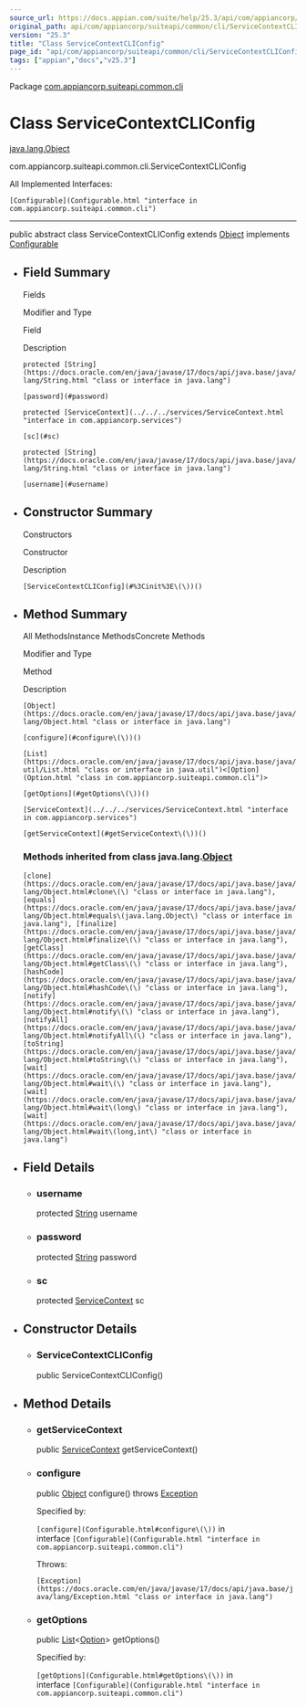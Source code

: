 ```yaml
---
source_url: https://docs.appian.com/suite/help/25.3/api/com/appiancorp/suiteapi/common/cli/ServiceContextCLIConfig.html
original_path: api/com/appiancorp/suiteapi/common/cli/ServiceContextCLIConfig.html
version: "25.3"
title: "Class ServiceContextCLIConfig"
page_id: "api/com/appiancorp/suiteapi/common/cli/ServiceContextCLIConfig"
tags: ["appian","docs","v25.3"]
---
```



Package [com.appiancorp.suiteapi.common.cli](package-summary.html)

# Class ServiceContextCLIConfig

[java.lang.Object](https://docs.oracle.com/en/java/javase/17/docs/api/java.base/java/lang/Object.html "class or interface in java.lang")

com.appiancorp.suiteapi.common.cli.ServiceContextCLIConfig

All Implemented Interfaces:

`[Configurable](Configurable.html "interface in com.appiancorp.suiteapi.common.cli")`

* * *

public abstract class ServiceContextCLIConfig extends [Object](https://docs.oracle.com/en/java/javase/17/docs/api/java.base/java/lang/Object.html "class or interface in java.lang") implements [Configurable](Configurable.html "interface in com.appiancorp.suiteapi.common.cli")

-   ## Field Summary

    Fields

    Modifier and Type

    Field

    Description

    `protected [String](https://docs.oracle.com/en/java/javase/17/docs/api/java.base/java/lang/String.html "class or interface in java.lang")`

    `[password](#password)`

    `protected [ServiceContext](../../../services/ServiceContext.html "interface in com.appiancorp.services")`

    `[sc](#sc)`

    `protected [String](https://docs.oracle.com/en/java/javase/17/docs/api/java.base/java/lang/String.html "class or interface in java.lang")`

    `[username](#username)`

-   ## Constructor Summary

    Constructors

    Constructor

    Description

    `[ServiceContextCLIConfig](#%3Cinit%3E\(\))()`

-   ## Method Summary

    All MethodsInstance MethodsConcrete Methods

    Modifier and Type

    Method

    Description

    `[Object](https://docs.oracle.com/en/java/javase/17/docs/api/java.base/java/lang/Object.html "class or interface in java.lang")`

    `[configure](#configure\(\))()`

    `[List](https://docs.oracle.com/en/java/javase/17/docs/api/java.base/java/util/List.html "class or interface in java.util")<[Option](Option.html "class in com.appiancorp.suiteapi.common.cli")>`

    `[getOptions](#getOptions\(\))()`

    `[ServiceContext](../../../services/ServiceContext.html "interface in com.appiancorp.services")`

    `[getServiceContext](#getServiceContext\(\))()`

    ### Methods inherited from class java.lang.[Object](https://docs.oracle.com/en/java/javase/17/docs/api/java.base/java/lang/Object.html "class or interface in java.lang")

    `[clone](https://docs.oracle.com/en/java/javase/17/docs/api/java.base/java/lang/Object.html#clone\(\) "class or interface in java.lang"), [equals](https://docs.oracle.com/en/java/javase/17/docs/api/java.base/java/lang/Object.html#equals\(java.lang.Object\) "class or interface in java.lang"), [finalize](https://docs.oracle.com/en/java/javase/17/docs/api/java.base/java/lang/Object.html#finalize\(\) "class or interface in java.lang"), [getClass](https://docs.oracle.com/en/java/javase/17/docs/api/java.base/java/lang/Object.html#getClass\(\) "class or interface in java.lang"), [hashCode](https://docs.oracle.com/en/java/javase/17/docs/api/java.base/java/lang/Object.html#hashCode\(\) "class or interface in java.lang"), [notify](https://docs.oracle.com/en/java/javase/17/docs/api/java.base/java/lang/Object.html#notify\(\) "class or interface in java.lang"), [notifyAll](https://docs.oracle.com/en/java/javase/17/docs/api/java.base/java/lang/Object.html#notifyAll\(\) "class or interface in java.lang"), [toString](https://docs.oracle.com/en/java/javase/17/docs/api/java.base/java/lang/Object.html#toString\(\) "class or interface in java.lang"), [wait](https://docs.oracle.com/en/java/javase/17/docs/api/java.base/java/lang/Object.html#wait\(\) "class or interface in java.lang"), [wait](https://docs.oracle.com/en/java/javase/17/docs/api/java.base/java/lang/Object.html#wait\(long\) "class or interface in java.lang"), [wait](https://docs.oracle.com/en/java/javase/17/docs/api/java.base/java/lang/Object.html#wait\(long,int\) "class or interface in java.lang")`

-   ## Field Details

    -   ### username

        protected [String](https://docs.oracle.com/en/java/javase/17/docs/api/java.base/java/lang/String.html "class or interface in java.lang") username

    -   ### password

        protected [String](https://docs.oracle.com/en/java/javase/17/docs/api/java.base/java/lang/String.html "class or interface in java.lang") password

    -   ### sc

        protected [ServiceContext](../../../services/ServiceContext.html "interface in com.appiancorp.services") sc

-   ## Constructor Details

    -   ### ServiceContextCLIConfig

        public ServiceContextCLIConfig()

-   ## Method Details

    -   ### getServiceContext

        public [ServiceContext](../../../services/ServiceContext.html "interface in com.appiancorp.services") getServiceContext()

    -   ### configure

        public [Object](https://docs.oracle.com/en/java/javase/17/docs/api/java.base/java/lang/Object.html "class or interface in java.lang") configure() throws [Exception](https://docs.oracle.com/en/java/javase/17/docs/api/java.base/java/lang/Exception.html "class or interface in java.lang")

        Specified by:

        `[configure](Configurable.html#configure\(\))` in interface `[Configurable](Configurable.html "interface in com.appiancorp.suiteapi.common.cli")`

        Throws:

        `[Exception](https://docs.oracle.com/en/java/javase/17/docs/api/java.base/java/lang/Exception.html "class or interface in java.lang")`

    -   ### getOptions

        public [List](https://docs.oracle.com/en/java/javase/17/docs/api/java.base/java/util/List.html "class or interface in java.util")<[Option](Option.html "class in com.appiancorp.suiteapi.common.cli")\> getOptions()

        Specified by:

        `[getOptions](Configurable.html#getOptions\(\))` in interface `[Configurable](Configurable.html "interface in com.appiancorp.suiteapi.common.cli")`